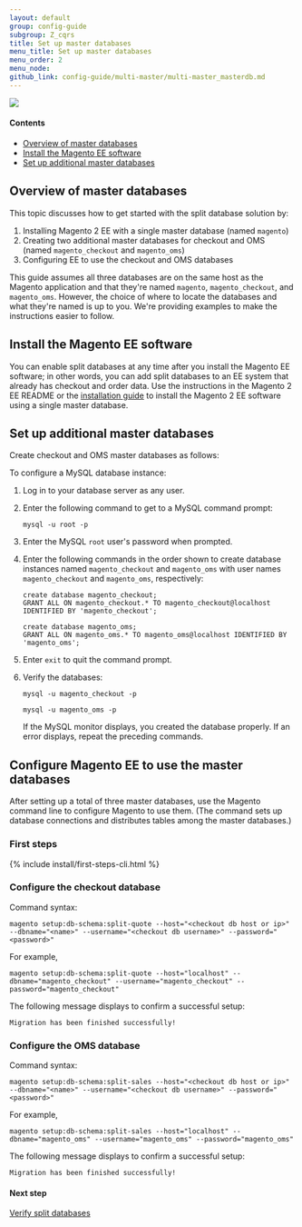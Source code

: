 ```yaml
---
layout: default
group: config-guide
subgroup: Z_cqrs
title: Set up master databases
menu_title: Set up master databases
menu_order: 2
menu_node: 
github_link: config-guide/multi-master/multi-master_masterdb.md
---
```


<img src="{{ site.baseurl }}common/images/ee-only_large.png">

#### Contents
*	<a href="#config-ee-multidb-master-over">Overview of master databases</a>
*	<a href="#config-ee-multidb-master-install">Install the Magento EE software</a>
*	<a href="#config-ee-multidb-master-masters">Set up additional master databases</a>

<h2 id="config-ee-multidb-master-over">Overview of master databases</h2>
This topic discusses how to get started with the split database solution by:

1.	Installing Magento 2 EE with a single master database (named `magento`)
2.	Creating two additional master databases for checkout and OMS (named `magento_checkout` and `magento_oms`)
2.	Configuring EE to use the checkout and OMS databases 

<div class="bs-callout bs-callout-info" id="info">
<span class="glyphicon-class">
  <p>This guide assumes all three databases are on the same host as the Magento application and that they're named <code>magento</code>, <code>magento_checkout</code>, and <code>magento_oms</code>. However, the choice of where to locate the databases and what they're named is up to you. We're providing examples to make the instructions easier to follow.</p></span>
</div>

<h2 id="config-ee-multidb-master-install">Install the Magento EE software</h2>
You can enable split databases at any time after you install the Magento EE software; in other words, you can add split databases to an EE system that already has checkout and order data. Use the instructions in the Magento 2 EE README or the <a href="{{ site.gdeurl }}install-gde/bk-install-guide.html">installation guide</a> to install the Magento 2 EE software using a single master database.

<h2 id="config-ee-multidb-master-masters">Set up additional master databases</h2>
Create checkout and OMS master databases as follows:

To configure a MySQL database instance:

1.	Log in to your database server as any user.
2.	Enter the following command to get to a MySQL command prompt:

		mysql -u root -p

3.	Enter the MySQL `root` user's password when prompted.
4.	Enter the following commands in the order shown to create database instances named `magento_checkout` and `magento_oms` with user names `magento_checkout` and `magento_oms`, respectively:

		create database magento_checkout;
		GRANT ALL ON magento_checkout.* TO magento_checkout@localhost IDENTIFIED BY 'magento_checkout';

		create database magento_oms;
		GRANT ALL ON magento_oms.* TO magento_oms@localhost IDENTIFIED BY 'magento_oms';

5.	Enter `exit` to quit the command prompt.

6.	Verify the databases:

		mysql -u magento_checkout -p

		mysql -u magento_oms -p

	If the MySQL monitor displays, you created the database properly. If an error displays, repeat the preceding commands.

<h2 id="config-ee-multidb-master-cli">Configure Magento EE to use the master databases</h2>
After setting up a total of three master databases, use the Magento command line to configure Magento to use them. (The command sets up database connections and distributes tables among the master databases.)

### First steps

{% include install/first-steps-cli.html %}

<h3 id="config-ee-multidb-master-cli-check">Configure the checkout database</h3>
Command syntax:

	magento setup:db-schema:split-quote --host="<checkout db host or ip>" --dbname="<name>" --username="<checkout db username>" --password="<password>"

For example,

	magento setup:db-schema:split-quote --host="localhost" --dbname="magento_checkout" --username="magento_checkout" --password="magento_checkout"

The following message displays to confirm a successful setup:

	Migration has been finished successfully!

<h3 id="config-ee-multidb-master-cli-oms">Configure the OMS database</h3>
Command syntax:

	magento setup:db-schema:split-sales --host="<checkout db host or ip>" --dbname="<name>" --username="<checkout db username>" --password="<password>"

For example,

	magento setup:db-schema:split-sales --host="localhost" --dbname="magento_oms" --username="magento_oms" --password="magento_oms"

The following message displays to confirm a successful setup:

	Migration has been finished successfully!

#### Next step
<a href="{{ site.gdeurl }}config-guide/multi-master/multi-master_verify.html">Verify split databases</a>